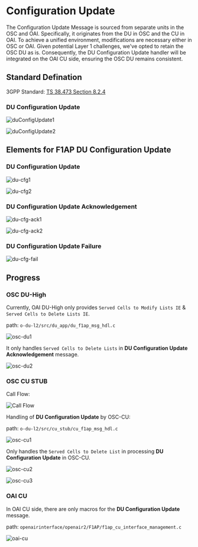 # Configuration Update 

The Configuration Update Message is sourced from separate units in the OSC and OAI. Specifically, it originates from the DU in OSC and the CU in OAI. To achieve a unified environment, modifications are necessary either in OSC or OAI. Given potential Layer 1 challenges, we've opted to retain the OSC DU as is. Consequently, the DU Configuration Update handler will be integrated on the OAI CU side, ensuring the OSC DU remains consistent.

## Standard Defination

3GPP Standard: [TS 38.473 Section 8.2.4](./TS-38.473.pdf)

### DU Configuration Update

![duConfigUpdate1](./images/duCfgUpd1.png)

![duConfigUpdate2](./images/duCfgUpd2.png)

## Elements for F1AP DU Configuration Update  

### DU Configuration Update

![du-cfg1](./images/du-cfg1.png)

![du-cfg2](./images/du-cfg2.png)

### DU Configuration Update Acknowledgement

![du-cfg-ack1](./images/du-cfg-ack1.png)

![du-cfg-ack2](./images/du-cfg-ack2.png)

### DU Configuration Update Failure

![du-cfg-fail](./images/du-cfg-fail.png)

## Progress

### OSC DU-High

Currently, OAI DU-High only provides `Served Cells to Modify Lists IE` & `Served Cells to Delete Lists IE`.

path: `o-du-l2/src/du_app/du_f1ap_msg_hdl.c`

![osc-du1](./images/osc-du1.png)

It only handles `Served Cells to Delete Lists` in **DU Configuration Update Acknowledgement** message.

![osc-du2](./images/osc-du2.png)

### OSC CU STUB

Call Flow:

![Call Flow](./images/F1APMsgHdlr.png)

Handling of **DU Configuration Update** by OSC-CU:

path: `o-du-l2/src/cu_stub/cu_f1ap_msg_hdl.c`

![osc-cu1](./images/osc-cu1.png)

Only handles the `Served Cells to Delete List` in processing **DU Configuration Update** in OSC-CU.

![osc-cu2](./images/osc-cu2.png)

![osc-cu3](./images/osc-cu3.png)

### OAI CU 

In OAI CU side, there are only macros for the **DU Configuration Update** message.

path: `openairinterface/openair2/F1AP/f1ap_cu_interface_management.c`

![oai-cu](./images/oai-cu.png)

